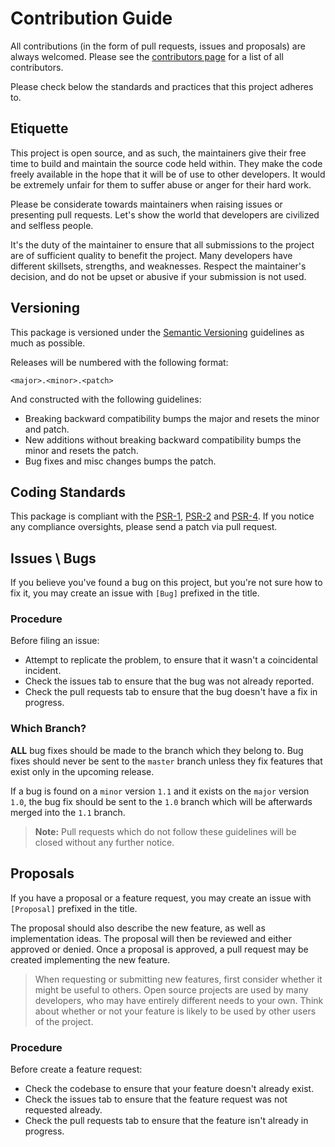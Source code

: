 # Contribution Guide

All contributions (in the form of pull requests, issues and proposals) are always welcomed.
Please see the [contributors page](../../graphs/contributors) for a list of all contributors.

Please check below the standards and practices that this project adheres to.

## Etiquette

This project is open source, and as such, the maintainers give their free time to build and maintain the source code held within. They make the code freely available in the hope that it will be of use to other developers. It would be extremely unfair for them to suffer abuse or anger for their hard work.

Please be considerate towards maintainers when raising issues or presenting pull requests. Let's show the world that developers are civilized and selfless people.

It's the duty of the maintainer to ensure that all submissions to the project are of sufficient quality to benefit the project. Many developers have different skillsets, strengths, and weaknesses. Respect the maintainer's decision, and do not be upset or abusive if your submission is not used.

## Versioning

This package is versioned under the [Semantic Versioning][link-semver] guidelines as much as possible.

Releases will be numbered with the following format:

`<major>.<minor>.<patch>`

And constructed with the following guidelines:

* Breaking backward compatibility bumps the major and resets the minor and patch.
* New additions without breaking backward compatibility bumps the minor and resets the patch.
* Bug fixes and misc changes bumps the patch.

## Coding Standards

This package is compliant with the [PSR-1][link-psr-1], [PSR-2][link-psr-2] and [PSR-4][link-psr-4].
If you notice any compliance oversights, please send a patch via pull request.

## Issues \ Bugs

If you believe you've found a bug on this project, but you're not sure how to fix it, you may create an issue with `[Bug]` prefixed in the title.

### Procedure

Before filing an issue:

- Attempt to replicate the problem, to ensure that it wasn't a coincidental incident.
- Check the issues tab to ensure that the bug was not already reported.
- Check the pull requests tab to ensure that the bug doesn't have a fix in progress.

### Which Branch?

**ALL** bug fixes should be made to the branch which they belong to. Bug fixes should never be sent to the `master` branch unless they fix features that exist only in the upcoming release.

If a bug is found on a `minor` version `1.1` and it exists on the `major` version `1.0`, the bug fix should be sent to the `1.0` branch which will be afterwards merged into the `1.1` branch.

> **Note:** Pull requests which do not follow these guidelines will be closed without any further notice.

## Proposals

If you have a proposal or a feature request, you may create an issue with `[Proposal]` prefixed in the title.

The proposal should also describe the new feature, as well as implementation ideas.
The proposal will then be reviewed and either approved or denied. Once a proposal is approved, a pull request may be created implementing the new feature.

> When requesting or submitting new features, first consider whether it might be useful to others. Open source projects are used by many developers, who may have entirely different needs to your own. Think about whether or not your feature is likely to be used by other users of the project.

### Procedure

Before create a feature request:

- Check the codebase to ensure that your feature doesn't already exist.
- Check the issues tab to ensure that the feature request was not requested already.
- Check the pull requests tab to ensure that the feature isn't already in progress.

[link-semver]: http://semver.org
[link-psr-1]: http://www.php-fig.org/psr/psr-1/
[link-psr-2]: http://www.php-fig.org/psr/psr-2/
[link-psr-4]: http://www.php-fig.org/psr/psr-4/
